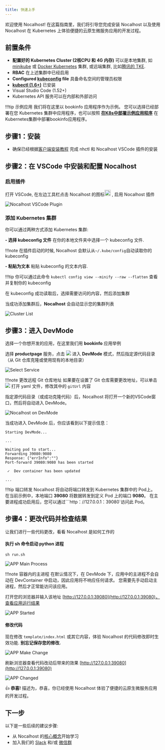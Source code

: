 ```yaml
---
title: 快速上手
---
```


欢迎使用 Nocalhost! 在这篇指南里，我们将引导您完成安装 Nocalhost 以及使用 Nocalhost 在 Kubernetes 上体验便捷的云原生微服务应用的开发过程。

## 前置条件

* **配置好的 Kubernetes Cluster (2核CPU 和 4G 内存)** 可以是本地集群, 如 [minikube](https://minikube.sigs.k8s.io/docs/start/) 或 [Docker Kubernetes](https://docs.docker.com/docker-for-mac/kubernetes/) 集群, 或远端集群, 比如[腾讯的 TKE](https://cloud.tencent.com/product/tke). 
* **RBAC** 在上述集群中已经启用
* **Configured [kubeconfig](https://kubernetes.io/docs/tasks/access-application-cluster/configure-access-multiple-clusters/) file** 具备命名空间的管理员权限
* **[kubectl (1.6+)](https://kubernetes.io/docs/home/)** 已安装
* Visual Studio Code (1.52+)
* Kubernetes API 服务可以在内部和外部访问

!!!tip 示例应用
    我们将在这里以 bookinfo 应用程序作为示例。 您可以选择已经部署在您 Kubernetes 集群中应用程序，也可以按照 **[在K8s中部署示例应用程序](../References/deploy-book-info-app)** 在Kubernetes集群中部署bookinfo应用程序。

## 步骤1：安装

* 确保已经根据[客户端安装教程](https://nocalhost.dev/installation/) 完成 nhctl 和 Nocalhost VSCode 插件的安装


## 步骤2：在 VSCode 中安装和配置 Nocalhost

### 启用插件

打开 VSCode, 在左边工具栏点击 Nocalhost 的图标<img src="../../assets/images/icons/nocalhost-plugin-icon.png" width="20"/> , 启用 Nocalhost 插件

![Nocalhost VSCode Plugin](../assets/images/installation/nocal-vs-plugin.jpg)

### 添加 Kubernetes 集群

你可以通过两种方式添加 Kubernetes 集群:

**- 选择 kubeconfig 文件** 在你的本地文件夹中选择一个 kubeconfig 文件.

!!!note 
    在插件启动的时候, Nocalhost 会默认从``~/.kube/config``自动读取你的 kubeconfig


**- 粘贴为文本** 粘贴 kubeconfig 的文本内容.

!!!tip
    你可以通过此命令 ```kubectl config view --minify --raw --flatten``` 查看并复制你的 kubeconfig


在 kubeconfig 成功读取后，选择需要访问的内容，然后添加集群

当成功添加集群后，**Nocalhost** 会自动显示您的集群列表

![Cluster List](../assets/images/installation/nocal-success-load-cluster.png)

## 步骤3：进入 DevMode

选择一个你想开发的应用，在这里我们用 **bookinfo** 应用举例

选择 **productpage** 服务，点击 <img src="../../assets/images/icons/nocal-devmode-icon.jpg" /> 进入 **DevMode** 模式，然后指定源代码目录（从 Git 仓库克隆或使用现有的本地目录）

![Select Service](../assets/images/installation/select-service.jpg)

!!!note 更改远程 Git 仓库地址
    如果要在设置了 Git 仓库需要更改地址，可以单击  <img src="../../assets/images/icons/nocalhost-config-icon.jpg" /> 打开 yaml 文件，修改其中的 ``gitUrl`` 内容

指定源代码目录（或成功克隆代码）后，Nocalhost 将打开一个新的VSCode窗口，然后将自动进入 DevMode。

![Nocalhost on DevMode](../../assets/images/installation/nocal-on-devmode.png)

当成功进入 DevMode 后，你应该看到以下提示信息：

```
Starting DevMode...

...

Waiting pod to start...
Forwarding 39080:9080
Response: {"errInfo":""}
Port-forward 39080:9080 has been started

 ✓  Dev container has been updated

...
```

!!!tip 端口转发
    Nocalhost 将自动将端口转发到 Kubernetes 集群中的 Pod上。 在当前示例中，本地端口 **39080** 将数据转发到定义 Pod 上的端口 **9080**。 在主要进程成功启用后，您可以通过```http：//127.0.0.1：39080`访问此 Pod。

## 步骤4：更改代码并检查结果

让我们进行一些代码更改，看看 Nocalhost 是如何工作的

#### 执行 sh 命令启动 python 进程

```
sh run.sh
```

![APP Main Process](../../assets/images/installation/nocal-app-main-process.png)

!!!note 容器内的主进程
    在默认情况下，在 DevMode 下，应用中的主进程不会自动在 DevContainer 中启动，因此应用将不响应任何请求。 您需要先手动启动主进程，然后才正常能访问该应用。

打开您的浏览器并输入该地址 [http://127.0.0.1:39080](http://127.0.0.1:39080)，查看应用运行结果

![APP Started](../../assets/images/installation/nocal-app-started.png)

#### 修改代码

现在修改 ``template/index.html`` 或其它内容，体验 Nocalhost 的代码修改即时生效功能. **别忘记保存您的修改.**


![APP Make Change](../../assets/images/installation/nocal-app-make-change.png)

刷新浏览器查看代码改动后带来的效果 [http://127.0.0.1:39080](http://127.0.0.1:39080)

![APP Changed](../../assets/images/installation/nocal-app-change.png)

👍  **恭喜!** 描述为，恭喜，你已经使用 Nocalhost 体验了便捷的云原生微服务应用的开发过程。

## 下一步

以下是一些后续的建议步骤:

* 从 Nocalhost 的[核心概念](https://nocalhost.dev/Concepts/cluster/)开始学习
* 加入我们的 [Slack](https://nocalhost.slack.com/) 和/或 [微信群](./)
